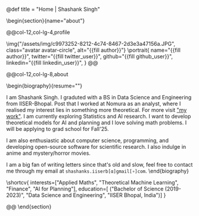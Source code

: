 @def title = "Home | Shashank Singh"

<!-- -----------------
     BIOGRAPHY SECTION
     ----------------- -->

\begin{section}{name="about"}

<!-- LEFT COLUMN -->

@@col-12,col-lg-4,profile

\img{"/assets/img/c9973252-8212-4c74-8467-2d3e3a47156a.JPG", class="avatar avatar-circle", alt="{{fill author}}"}
\portrait{
  name="{{fill author}}",
  twitter="{{fill twitter_user}}",
  github="{{fill github_user}}",
  linkedin="{{fill linkedin_user}}",
}
@@ <!-- end of column -->

<!-- RIGHT COLUMN -->
@@col-12,col-lg-8,about

\begin{biography}{resume=""}

 I am Shashank Singh. I graduted with a BS in Data Science and Engineering from IISER-Bhopal. Post that I worked at Nomura as an analyst, where I realised my interest lies in something more theoretical. For more visit ["my work"](/work/). I am currently exploring Statistics and AI research. I want to develop theoretical models for AI and planning and I love solving math problems. I will be applying to grad school for Fall'25. 
  
  I am also enthusiastic about computer science, programming, and developing open-source software for scientific research. I also indulge in anime and mystery/horror movies.
 
  I am a big fan of writing letters since that's old and slow, feel free to contact me through my email at `shashanks.iiserb[α]gmail[∘]com`.
\end{biography}

\shortcv{
  interests=["Applied Maths", "Theoretical Machine Learning", "Finance", "AI for Planning"],
  education=[
    ("Bachelor of Science (2019-2023)", "Data Science and Engineering", "IISER Bhopal, India")]
}

@@ <!-- end of column -->
\end{section}

<!-- --------------
     SKILLS SECTION
     -------------- -->

<!-- \begin{section}{name="skills", class="wg-featurette", rowclass="featurette"}

\sectionheading{"Skills", class="col-md-12"}

\skill{"Julia", "90%", img="/assets/img/julia-dots.svg"}
\skill{"Machine Learning", "100%", fa="chart-line"}
\skill{"Photography", "10%", fa="camera-retro"}

\end{section} -->


<!-- ------------------
     EXPERIENCE SECTION
     ------------------ -->

<!-- \begin{section}{name="experience"}

\sectionheading{"Experience", class="col-12 col-lg-4"}

@@col-12,col-lg-8

\experience{
  title="CEO",
  company="GenCoin",
  descr="""
    Responsibilities include:
    * Analysing
    * Modelling
    * Deploying
    """,
  from="Jan 2017",
  to="Present",
  location="California",
  active=true
  }
\experience{
  title="Professor",
  company="University X",
  from="Jan 2016",
  to="Dec 2016",
  last=true,
  location="California",
  descr="Taught electronic engineering and researched semiconductor physics."
  }

@@

\end{section} -->

<!-- -----------------------
     ACCOMPLISHMENTS SECTION
     ----------------------- -->

<!-- \begin{section}{name="accomplishments"}

\sectionheading{"Accomplish­ments", class="col-12 col-lg-4"}

@@col-12,col-lg-8

\certificate{
  title="Neural Networks and Deep Learning",
  meta="Coursera",
  metalink="https://www.coursera.org",
  date="Oct 2018",
  certlink="https://www.coursera.org"
  }
\certificate{
  title="Blockchain Fundamentals",
  descr="Formulated informed **blockchain** models, hypotheses, and use cases.",
  meta="Coursera",
  metalink="https://www.edx.org",
  date="Mar 2018",
  certlink="https://www.edx.org"
  }
\certificate{
  title="Object-Oriented Programming in R: S3 and R6 Course",
  meta="DataCamp",
  metalink="https://www.datacamp.com",
  date="Jul 2017 – Dec 2017",
  certlink="https://www.datacamp.com"
}

@@

\end{section} -->

<!-- --------------------
     RECENT POSTS SECTION
     -------------------- -->

<!-- \begin{section}{name="posts", class="wg-pages"}

\sectionheading{"Recent Posts", class="col-12 col-lg-4"}

@@col-12,col-lg-8

{{recentposts 3}}

@@

\end{section} -->

<!-- -----------------
     PORTFOLIO SECTION XXX
     ----------------- -->

<!-- -------------
     TALKS SECTION XXX
     ------------- -->

<!-- --------------------
     FEATURED PUB SECTION XXX
     -------------------- -->

<!-- ---------------------------
     RECENT PUBLICATIONS SECTION XXX
     --------------------------- -->
